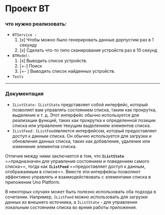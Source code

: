 # Проект BT
### что нужно реализовать:
- `BTService :`
    1. [x] Чтобы можно было генерировать данные дорпустим раз в 1 секунду
    2. [x] Сделать что-то типо сканирования устройств раз в 10 секунд
- `BTModel:`
    1. [x] Выводить список устройств.
    2. [+-] Поиск
    3. [+- ] Выводить список найденных устройств.
- `Tests`
---
### Документация

- `IListState:`
        `IListState` представляет собой интерфейс, который позволяет вам управлять состоянием списка, таким как прокрутка, выделение и т. д.
        Этот интерфейс обычно используется для реализации функций, таких как прокрутка к определенной позиции списка или управление текущим выделением элементов списка.
- `IListFeed:`
        `IListFeed`является интерфейсом, который предоставляет доступ к данным списка.
        Он обычно используется для загрузки и обновления данных списка, таких как добавление, удаление или изменение элементов списка.

Отличие между ними заключается в том, что **`IListState`** ==предназначен для управления состоянием и поведением самого списка==, тогда как **`IListFeed`** ==предоставляет доступ к данным, отображаемым в списке==. Вместе эти интерфейсы позволяют эффективно управлять и взаимодействовать с элементами списка в приложении Uno Platform.

В некоторых случаях может быть полезно использовать оба подхода в сочетании. Например, `IListFeed` можно использовать для загрузки данных из внешнего источника, а `IListState` - для управления локальным состоянием списка во время работы приложения.